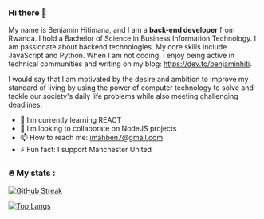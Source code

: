 ### Hi there 👋

My name is Benjamin Hitimana, and I am a **back-end developer** from Rwanda. I hold a Bachelor of Science in Business Information Technology. I am passionate about backend technologies. My core skills include JavaScript and Python. When I am not coding, I enjoy being active in technical communities and writing on my blog:  https://dev.to/benjaminhiti.

I would say that I am motivated by the desire and ambition to improve my standard of living by using the power of computer technology to solve and tackle our society's daily life problems while also meeting challenging deadlines.


- 🌱 I’m currently learning REACT
- 👯 I’m looking to collaborate on NodeJS projects
- 📫 How to reach me: imahben7@gmail.com
- ⚡ Fun fact: I support Manchester United

### :fire: My stats :

[![GitHub Streak](http://github-readme-streak-stats.herokuapp.com?user=benjaminhiti&theme=soft-green)](https://git.io/streak-stats)

[![Top Langs](https://github-readme-stats.vercel.app/api/top-langs/?username=benjaminhiti&layout=compact&theme=vision-friendly-dark)](https://github.com/anuraghazra/github-readme-stats)

